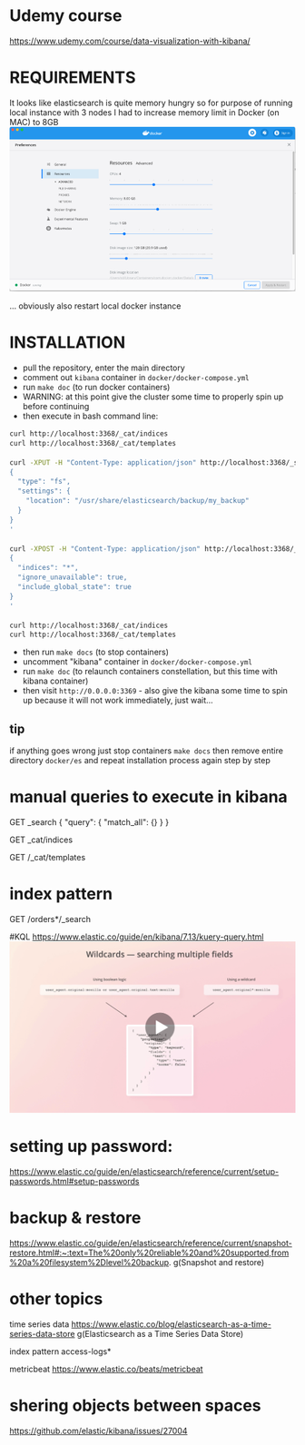 # Udemy course
https://www.udemy.com/course/data-visualization-with-kibana/

# REQUIREMENTS
It looks like elasticsearch is quite memory hungry so for purpose of running local instance with 3 nodes I had to increase memory limit in Docker (on MAC) to 8GB
![fields](_doc/8gb.png)

... obviously also restart local docker instance

# INSTALLATION
- pull the repository, enter the main directory
- comment out `kibana` container in `docker/docker-compose.yml`
- run `make doc` (to run docker containers)
- WARNING: at this point give the cluster some time to properly spin up before continuing  
- then execute in bash command line:

```bash
curl http://localhost:3368/_cat/indices
curl http://localhost:3368/_cat/templates

curl -XPUT -H "Content-Type: application/json" http://localhost:3368/_snapshot/my_backup?pretty -d '
{
  "type": "fs",
  "settings": {
    "location": "/usr/share/elasticsearch/backup/my_backup"
  }
}
'

curl -XPOST -H "Content-Type: application/json" http://localhost:3368/_snapshot/my_backup/backup_of_all/_restore?pretty -d '
{
  "indices": "*",
  "ignore_unavailable": true,
  "include_global_state": true
}
'

curl http://localhost:3368/_cat/indices
curl http://localhost:3368/_cat/templates
```

- then run `make docs` (to stop containers)
- uncomment "kibana" container in `docker/docker-compose.yml`
- run `make doc` (to relaunch containers constellation, but this time with kibana container)
- then visit `http://0.0.0.0:3369` - also give the kibana some time to spin up because it will not work immediately, just wait...

## tip
if anything goes wrong just stop containers `make docs` then remove entire directory `docker/es` and repeat installation process again step by step

# manual queries to execute in kibana

GET _search
{
"query": {
"match_all": {}
}
}

GET _cat/indices

GET /_cat/templates

# index pattern
GET /orders*/_search

#KQL
https://www.elastic.co/guide/en/kibana/7.13/kuery-query.html
![fields](_doc/pywABxs.png)






# setting up password:
https://www.elastic.co/guide/en/elasticsearch/reference/current/setup-passwords.html#setup-passwords

# backup & restore
https://www.elastic.co/guide/en/elasticsearch/reference/current/snapshot-restore.html#:~:text=The%20only%20reliable%20and%20supported,from%20a%20filesystem%2Dlevel%20backup.
g(Snapshot and restore)


# other topics

time series data
https://www.elastic.co/blog/elasticsearch-as-a-time-series-data-store
g(Elasticsearch as a Time Series Data Store)

index pattern
access-logs*

metricbeat
https://www.elastic.co/beats/metricbeat

# shering objects between spaces
https://github.com/elastic/kibana/issues/27004
